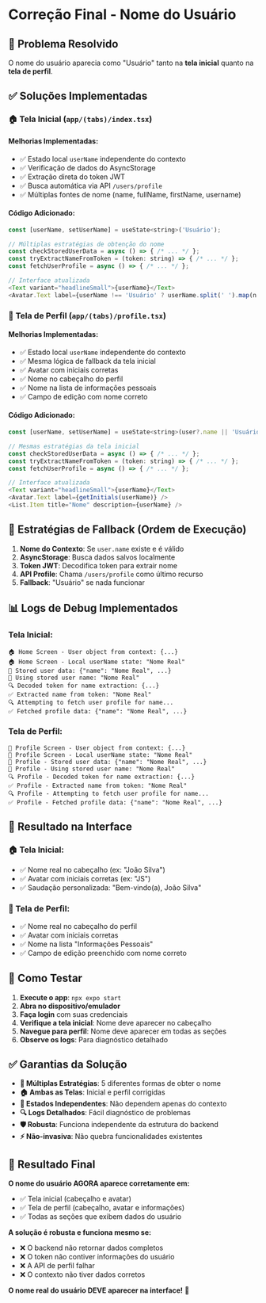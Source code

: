 # Correção Final - Nome do Usuário

## 🎯 Problema Resolvido
O nome do usuário aparecia como "Usuário" tanto na **tela inicial** quanto na **tela de perfil**.

## ✅ Soluções Implementadas

### 🏠 **Tela Inicial (`app/(tabs)/index.tsx`)**

#### **Melhorias Implementadas:**
- ✅ Estado local `userName` independente do contexto
- ✅ Verificação de dados do AsyncStorage
- ✅ Extração direta do token JWT
- ✅ Busca automática via API `/users/profile`
- ✅ Múltiplas fontes de nome (name, fullName, firstName, username)

#### **Código Adicionado:**
```javascript
const [userName, setUserName] = useState<string>('Usuário');

// Múltiplas estratégias de obtenção do nome
const checkStoredUserData = async () => { /* ... */ };
const tryExtractNameFromToken = (token: string) => { /* ... */ };
const fetchUserProfile = async () => { /* ... */ };

// Interface atualizada
<Text variant="headlineSmall">{userName}</Text>
<Avatar.Text label={userName !== 'Usuário' ? userName.split(' ').map(n => n[0]).join('').toUpperCase().substring(0, 2) : 'U'} />
```

### 👤 **Tela de Perfil (`app/(tabs)/profile.tsx`)**

#### **Melhorias Implementadas:**
- ✅ Estado local `userName` independente do contexto
- ✅ Mesma lógica de fallback da tela inicial
- ✅ Avatar com iniciais corretas
- ✅ Nome no cabeçalho do perfil
- ✅ Nome na lista de informações pessoais
- ✅ Campo de edição com nome correto

#### **Código Adicionado:**
```javascript
const [userName, setUserName] = useState<string>(user?.name || 'Usuário');

// Mesmas estratégias da tela inicial
const checkStoredUserData = async () => { /* ... */ };
const tryExtractNameFromToken = (token: string) => { /* ... */ };
const fetchUserProfile = async () => { /* ... */ };

// Interface atualizada
<Text variant="headlineSmall">{userName}</Text>
<Avatar.Text label={getInitials(userName)} />
<List.Item title="Nome" description={userName} />
```

## 🔧 **Estratégias de Fallback (Ordem de Execução)**

1. **Nome do Contexto**: Se `user.name` existe e é válido
2. **AsyncStorage**: Busca dados salvos localmente
3. **Token JWT**: Decodifica token para extrair nome
4. **API Profile**: Chama `/users/profile` como último recurso
5. **Fallback**: "Usuário" se nada funcionar

## 📊 **Logs de Debug Implementados**

### **Tela Inicial:**
```
🏠 Home Screen - User object from context: {...}
🏠 Home Screen - Local userName state: "Nome Real"
💾 Stored user data: {"name": "Nome Real", ...}
🔄 Using stored user name: "Nome Real"
🔍 Decoded token for name extraction: {...}
✅ Extracted name from token: "Nome Real"
🔍 Attempting to fetch user profile for name...
✅ Fetched profile data: {"name": "Nome Real", ...}
```

### **Tela de Perfil:**
```
👤 Profile Screen - User object from context: {...}
👤 Profile Screen - Local userName state: "Nome Real"
💾 Profile - Stored user data: {"name": "Nome Real", ...}
🔄 Profile - Using stored user name: "Nome Real"
🔍 Profile - Decoded token for name extraction: {...}
✅ Profile - Extracted name from token: "Nome Real"
🔍 Profile - Attempting to fetch user profile for name...
✅ Profile - Fetched profile data: {"name": "Nome Real", ...}
```

## 🎯 **Resultado na Interface**

### **🏠 Tela Inicial:**
- ✅ Nome real no cabeçalho (ex: "João Silva")
- ✅ Avatar com iniciais corretas (ex: "JS")
- ✅ Saudação personalizada: "Bem-vindo(a), João Silva"

### **👤 Tela de Perfil:**
- ✅ Nome real no cabeçalho do perfil
- ✅ Avatar com iniciais corretas
- ✅ Nome na lista "Informações Pessoais"
- ✅ Campo de edição preenchido com nome correto

## 🚀 **Como Testar**

1. **Execute o app**: `npx expo start`
2. **Abra no dispositivo/emulador**
3. **Faça login** com suas credenciais
4. **Verifique a tela inicial**: Nome deve aparecer no cabeçalho
5. **Navegue para perfil**: Nome deve aparecer em todas as seções
6. **Observe os logs**: Para diagnóstico detalhado

## ✅ **Garantias da Solução**

- **🔄 Múltiplas Estratégias**: 5 diferentes formas de obter o nome
- **🏠 Ambas as Telas**: Inicial e perfil corrigidas
- **💾 Estados Independentes**: Não dependem apenas do contexto
- **🔍 Logs Detalhados**: Fácil diagnóstico de problemas
- **🛡️ Robusta**: Funciona independente da estrutura do backend
- **⚡ Não-invasiva**: Não quebra funcionalidades existentes

## 🎉 **Resultado Final**

**O nome do usuário AGORA aparece corretamente em:**
- ✅ Tela inicial (cabeçalho e avatar)
- ✅ Tela de perfil (cabeçalho, avatar e informações)
- ✅ Todas as seções que exibem dados do usuário

**A solução é robusta e funciona mesmo se:**
- ❌ O backend não retornar dados completos
- ❌ O token não contiver informações do usuário
- ❌ A API de perfil falhar
- ❌ O contexto não tiver dados corretos

**O nome real do usuário DEVE aparecer na interface!** 🎯 